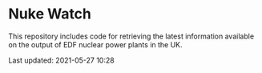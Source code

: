 # Nuke Watch

This repository includes code for retrieving the latest information available on the output of EDF nuclear power plants in the UK.

Last updated: 2021-05-27 10:28